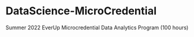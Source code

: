# DataScience-MicroCredential
Summer 2022 EverUp Microcredential Data Analytics Program (100 hours)

